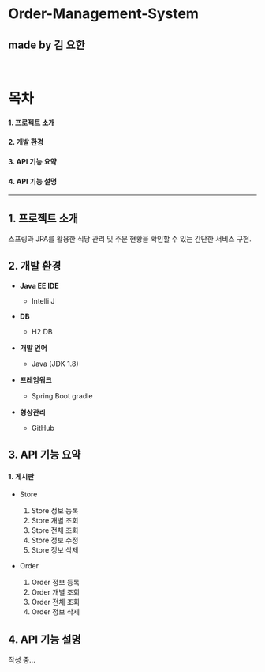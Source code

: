 # Order-Management-System

## made by 김 요한
<br>


# 목차
#### 1. 프로젝트 소개
#### 2. 개발 환경
#### 3. API 기능 요약
#### 4. API 기능 설명

---

## 1. 프로젝트 소개

스프링과 JPA를 활용한 식당 관리 및 주문 현황을 확인할 수 있는 간단한 서비스 구현.

## 2. 개발 환경

* **Java EE IDE** 
  * Intelli J

* **DB** 
  * H2 DB
  
* **개발 언어** 
  * Java (JDK 1.8)  
  
* **프레임워크**
  * Spring Boot gradle
  
* **형상관리**
  * GitHub
  
  
 
## 3. API 기능 요약

#### 1. **게시판**
 - Store
    1) Store 정보 등록
    2) Store 개별 조회
    3) Store 전체 조회
    4) Store 정보 수정
    5) Store 정보 삭제

 - Order
    1) Order 정보 등록
    2) Order 개별 조회
    3) Order 전체 조회
    4) Order 정보 삭제


## 4. API 기능 설명

작성 중...
<br>
